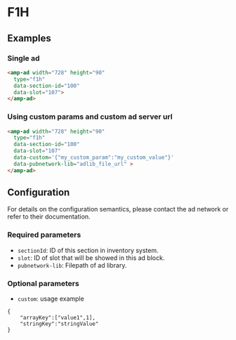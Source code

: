 <!---
Copyright 2015 The AMP HTML Authors. All Rights Reserved.

Licensed under the Apache License, Version 2.0 (the "License");
you may not use this file except in compliance with the License.
You may obtain a copy of the License at

      http://www.apache.org/licenses/LICENSE-2.0

Unless required by applicable law or agreed to in writing, software
distributed under the License is distributed on an "AS-IS" BASIS,
WITHOUT WARRANTIES OR CONDITIONS OF ANY KIND, either express or implied.
See the License for the specific language governing permissions and
limitations under the License.
-->

# F1H

## Examples

### Single ad

```html
<amp-ad width="728" height="90"
  type="f1h" 
  data-section-id="100"
  data-slot="107">
</amp-ad>
```

### Using custom params and custom ad server url

```html
<amp-ad width="728" height="90"
  type="f1h" 
  data-section-id="100"
  data-slot="107"
  data-custom='{"my_custom_param":"my_custom_value"}'
  data-pubnetwork-lib="adlib_file_url" >
</amp-ad>
```

## Configuration

For details on the configuration semantics, please contact the ad network or refer to their documentation. 

### Required parameters

- `sectionId`: ID of this section in inventory system.
- `slot`: ID of slot that will be showed in this ad block.
- `pubnetwork-lib`: Filepath of ad library.

### Optional parameters

- `custom`:  usage example

```text
{
    "arrayKey":["value1",1],
    "stringKey":"stringValue"
}
```

